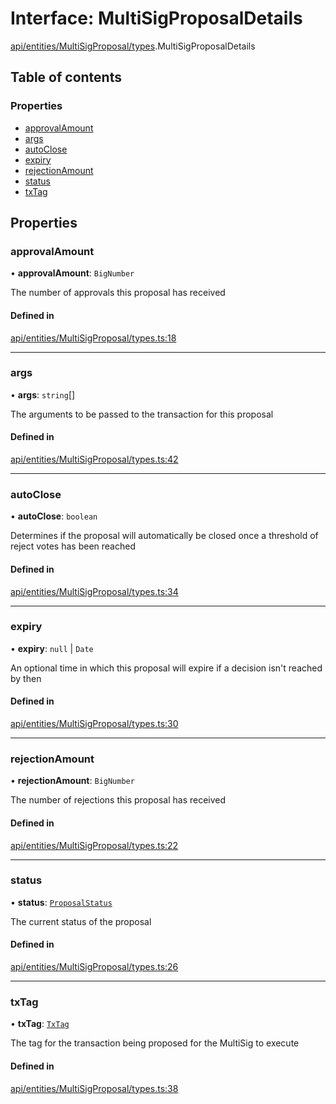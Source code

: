 # Interface: MultiSigProposalDetails

[api/entities/MultiSigProposal/types](../wiki/api.entities.MultiSigProposal.types).MultiSigProposalDetails

## Table of contents

### Properties

- [approvalAmount](../wiki/api.entities.MultiSigProposal.types.MultiSigProposalDetails#approvalamount)
- [args](../wiki/api.entities.MultiSigProposal.types.MultiSigProposalDetails#args)
- [autoClose](../wiki/api.entities.MultiSigProposal.types.MultiSigProposalDetails#autoclose)
- [expiry](../wiki/api.entities.MultiSigProposal.types.MultiSigProposalDetails#expiry)
- [rejectionAmount](../wiki/api.entities.MultiSigProposal.types.MultiSigProposalDetails#rejectionamount)
- [status](../wiki/api.entities.MultiSigProposal.types.MultiSigProposalDetails#status)
- [txTag](../wiki/api.entities.MultiSigProposal.types.MultiSigProposalDetails#txtag)

## Properties

### approvalAmount

• **approvalAmount**: `BigNumber`

The number of approvals this proposal has received

#### Defined in

[api/entities/MultiSigProposal/types.ts:18](https://github.com/PolymeshAssociation/polymesh-sdk/blob/95e180d2/src/api/entities/MultiSigProposal/types.ts#L18)

___

### args

• **args**: `string`[]

The arguments to be passed to the transaction for this proposal

#### Defined in

[api/entities/MultiSigProposal/types.ts:42](https://github.com/PolymeshAssociation/polymesh-sdk/blob/95e180d2/src/api/entities/MultiSigProposal/types.ts#L42)

___

### autoClose

• **autoClose**: `boolean`

Determines if the proposal will automatically be closed once a threshold of reject votes has been reached

#### Defined in

[api/entities/MultiSigProposal/types.ts:34](https://github.com/PolymeshAssociation/polymesh-sdk/blob/95e180d2/src/api/entities/MultiSigProposal/types.ts#L34)

___

### expiry

• **expiry**: ``null`` \| `Date`

An optional time in which this proposal will expire if a decision isn't reached by then

#### Defined in

[api/entities/MultiSigProposal/types.ts:30](https://github.com/PolymeshAssociation/polymesh-sdk/blob/95e180d2/src/api/entities/MultiSigProposal/types.ts#L30)

___

### rejectionAmount

• **rejectionAmount**: `BigNumber`

The number of rejections this proposal has received

#### Defined in

[api/entities/MultiSigProposal/types.ts:22](https://github.com/PolymeshAssociation/polymesh-sdk/blob/95e180d2/src/api/entities/MultiSigProposal/types.ts#L22)

___

### status

• **status**: [`ProposalStatus`](../wiki/api.entities.MultiSigProposal.types.ProposalStatus)

The current status of the proposal

#### Defined in

[api/entities/MultiSigProposal/types.ts:26](https://github.com/PolymeshAssociation/polymesh-sdk/blob/95e180d2/src/api/entities/MultiSigProposal/types.ts#L26)

___

### txTag

• **txTag**: [`TxTag`](../wiki/generated.types#txtag)

The tag for the transaction being proposed for the MultiSig to execute

#### Defined in

[api/entities/MultiSigProposal/types.ts:38](https://github.com/PolymeshAssociation/polymesh-sdk/blob/95e180d2/src/api/entities/MultiSigProposal/types.ts#L38)
